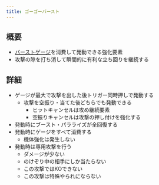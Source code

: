 ```yaml
---
title: ゴーゴーバースト
---
```


## 概要
* [バーストゲージ](./0102_burst.md)を消費して発動できる強化要素
* 攻撃の隙を打ち消して瞬間的に有利な立ち回りを継続する

## 詳細
* ゲージが最大で攻撃を出した後トリガー同時押しで発動する
    * 攻撃を空振り・当てた後どちらでも発動できる
        * ヒットキャンセルは攻め継続要素
        * 空振りキャンセルは攻撃の押し付けを強化する
* 発動時にブースト・パラライズが全回復する
* 発動時にゲージをすべて消費する
    * 機体強化は発生しない
* 発動時は専用攻撃を行う
    * ダメージが少ない
    * のけぞり中の相手にしか当たらない
    * この攻撃ではKOできない
    * この攻撃は特殊やられにならない
